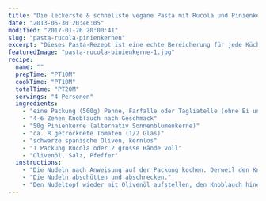 ```yaml
---
title: "Die leckerste & schnellste vegane Pasta mit Rucola und Pinienkernen"
date: "2013-05-30 20:46:05"
modified: "2017-01-26 20:00:41"
slug: "pasta-rucola-pinienkernen"
excerpt: "Dieses Pasta-Rezept ist eine echte Bereicherung für jede Küche - vegan oder nicht! Es geht blitzschnell und beeindruckt trotzdem jeden Gast."
featuredImage: "pasta-rucola-pinienkerne-1.jpg"
recipe:
  name: ""
  prepTime: "PT10M"
  cookTime: "PT10M"
  totalTime: "PT20M"
  servings: "4 Personen"
  ingredients:
    - "eine Packung (500g) Penne, Farfalle oder Tagliatelle (ohne Ei und nach Wunsch glutenfrei)"
    - "4-6 Zehen Knoblauch nach Geschmack"
    - "50g Pinienkerne (alternativ Sonnenblumenkerne)"
    - "ca. 8 getrocknete Tomaten (1/2 Glas)"
    - "schwarze spanische Oliven, kernlos"
    - "1 Packung Rucola oder 2 grosse Hände voll"
    - "Olivenöl, Salz, Pfeffer"
  instructions:
    - "Die Nudeln nach Anweisung auf der Packung kochen. Derweil den Knoblauch schälen, die getrockneten Tomaten in kleine Würfel und die Oliven in Ringe schneiden und das Rucola waschen."
    - "Die Nudeln abschütten und abschrecken."
    - "Den Nudeltopf wieder mit Olivenöl aufstellen, den Knoblauch hineinpressen und mit den Pinienkernen kurz anbraten. Die Nudeln, die Tomaten und Oliven dazugeben. Mit Salz und Pfeffer abschmecken. Vom Herd nehmen und das Rucola unterrühren. Fertig!"
---
```


